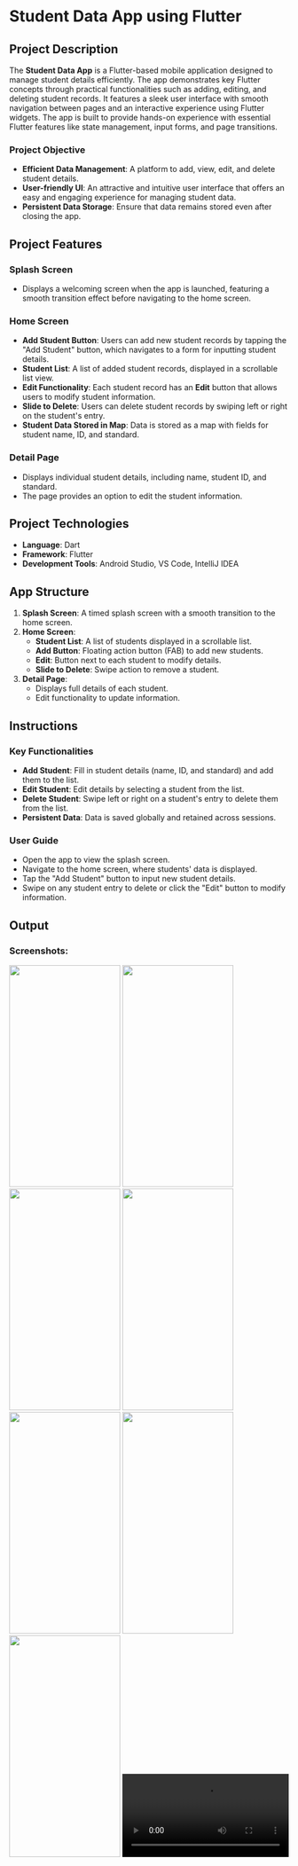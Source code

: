 # Student Data App using Flutter

## Project Description

The **Student Data App** is a Flutter-based mobile application designed to manage student details efficiently. The app demonstrates key Flutter concepts through practical functionalities such as adding, editing, and deleting student records. It features a sleek user interface with smooth navigation between pages and an interactive experience using Flutter widgets. The app is built to provide hands-on experience with essential Flutter features like state management, input forms, and page transitions.

### Project Objective

- **Efficient Data Management**: A platform to add, view, edit, and delete student details.
- **User-friendly UI**: An attractive and intuitive user interface that offers an easy and engaging experience for managing student data.
- **Persistent Data Storage**: Ensure that data remains stored even after closing the app.

## Project Features

### Splash Screen
- Displays a welcoming screen when the app is launched, featuring a smooth transition effect before navigating to the home screen.
  
### Home Screen
- **Add Student Button**: Users can add new student records by tapping the "Add Student" button, which navigates to a form for inputting student details.
- **Student List**: A list of added student records, displayed in a scrollable list view.
- **Edit Functionality**: Each student record has an **Edit** button that allows users to modify student information.
- **Slide to Delete**: Users can delete student records by swiping left or right on the student's entry.
- **Student Data Stored in Map**: Data is stored as a map with fields for student name, ID, and standard.

### Detail Page
- Displays individual student details, including name, student ID, and standard. 
- The page provides an option to edit the student information.

## Project Technologies
- **Language**: Dart
- **Framework**: Flutter
- **Development Tools**: Android Studio, VS Code, IntelliJ IDEA

## App Structure

1. **Splash Screen**: A timed splash screen with a smooth transition to the home screen.
2. **Home Screen**:
   - **Student List**: A list of students displayed in a scrollable list.
   - **Add Button**: Floating action button (FAB) to add new students.
   - **Edit**: Button next to each student to modify details.
   - **Slide to Delete**: Swipe action to remove a student.
3. **Detail Page**:
   - Displays full details of each student.
   - Edit functionality to update information.
   
## Instructions

### Key Functionalities

- **Add Student**: Fill in student details (name, ID, and standard) and add them to the list.
- **Edit Student**: Edit details by selecting a student from the list.
- **Delete Student**: Swipe left or right on a student's entry to delete them from the list.
- **Persistent Data**: Data is saved globally and retained across sessions.

### User Guide

- Open the app to view the splash screen.
- Navigate to the home screen, where students' data is displayed.
- Tap the "Add Student" button to input new student details.
- Swipe on any student entry to delete or click the "Edit" button to modify information.

## Output

### Screenshots:
<img src="https://github.com/user-attachments/assets/919416ab-c8b7-4b21-88f2-9b537fbb7e73" height=400 width= 200>
<img src="https://github.com/user-attachments/assets/ef46ca3a-6a9e-4fb0-96af-5308f293d460" height=400 width= 200>
<img src="https://github.com/user-attachments/assets/e00fbd65-014e-4c57-932b-e6162592ae3a" height=400 width= 200>
<img src="https://github.com/user-attachments/assets/d63c7923-51c2-4e98-9abb-3591ba57fd91" height=400 width= 200>
<img src="https://github.com/user-attachments/assets/32e8de06-0f45-46a9-9ce8-da00b58e4048" height=400 width= 200>
<img src="https://github.com/user-attachments/assets/68c77ab2-1be7-4cf8-8988-131fcd881689" height=400 width= 200>
<img src="https://github.com/user-attachments/assets/fec200d2-df8d-4eaf-b4f5-5cd2a39cf138" height=400 width= 200>




<video src="https://github.com/user-attachments/assets/9fe439a6-5c43-477e-8a05-960ed9163c7f">

